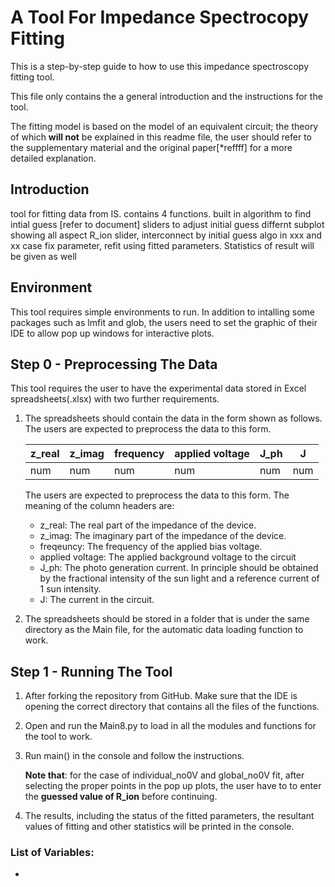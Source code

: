 # A Tool For Impedance Spectrocopy Fitting
This is a step-by-step guide to how to use this impedance spectroscopy fitting tool. 

This file only contains the a general introduction and the instructions for the tool.

The fitting model is based on the model of an equivalent circuit; the theory of which **will not** be explained in this readme file, the user should refer to the supplementary material and the original paper[*reffff] for a more detailed explanation. 

## Introduction
tool for fitting data from IS.
contains 4 functions.
built in algorithm to find intial guess [refer to document]
sliders to adjust initial guess
differnt subplot showing all aspect
R_ion slider, interconnect by initial guess algo in xxx and xx case
fix parameter,
refit using fitted parameters.
Statistics of result will be given as well




## Environment
This tool requires simple environments to run. In addition to intalling some packages such as lmfit and glob, the users need to set the graphic of their IDE  to allow pop up windows for interactive plots.

## Step 0 - Preprocessing The Data
This tool requires the user to have the experimental data stored in Excel spreadsheets(.xlsx) with two further requirements.
1. The spreadsheets should contain the data in the form shown as follows. The users are expected to preprocess the data to this form.


    | z_real   | z_imag   | frequency | applied voltage | J_ph | J
    | -        | -        | -         | -               | -    |-
    |   num    |   num    |   num     |     num         |  num |num

    The users are expected to preprocess the data to this form. The meaning of the column headers are:
    * z_real: The real part of the impedance of the device.
    * z_imag: The imaginary  part of the impedance of the device.
    * freqeuncy: The frequency of the applied bias voltage.
    * applied voltage: The applied background voltage to the circuit
    * J_ph: The photo generation current. In principle should be obtained by the fractional intensity of the sun light and a reference current of 1 sun intensity.
    * J: The current in the circuit.



2. The spreadsheets should be stored in a folder that is under the same directory as the Main file, for the automatic data loading function to work.



## Step 1 - Running The Tool
1. After forking the repository from GitHub. Make sure that the IDE is opening the correct directory that contains all the files of the functions.
2. Open and run the Main8.py to load in all the modules and functions for the tool to work.
3. Run main() in the console and follow the instructions.

    __Note that__: for the case of individual_no0V and global_no0V fit, after selecting the proper points in the pop up plots, the user have to to enter the __guessed value of R_ion__ before continuing.
4. The results, including the status of the fitted parameters, the resultant values of fitting and other statistics will be printed in the console.



### List of Variables:
* 






























